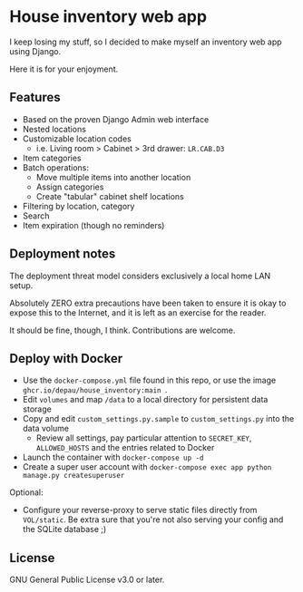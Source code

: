 # House inventory web app

I keep losing my stuff, so I decided to make myself an inventory web app using Django.

Here it is for your enjoyment.

## Features

- Based on the proven Django Admin web interface
- Nested locations
- Customizable location codes
    - i.e. Living room > Cabinet > 3rd drawer: `LR.CAB.D3`
- Item categories
- Batch operations:
    - Move multiple items into another location
    - Assign categories
    - Create "tabular" cabinet shelf locations
- Filtering by location, category
- Search
- Item expiration (though no reminders)

## Deployment notes

The deployment threat model considers exclusively a local home LAN setup.

Absolutely ZERO extra precautions have been taken to ensure it is okay to expose this to the Internet,
and it is left as an exercise for the reader.

It should be fine, though, I think. Contributions are welcome.

## Deploy with Docker

- Use the `docker-compose.yml` file found in this repo, or use the image
  `ghcr.io/depau/house_inventory:main `.
- Edit `volumes` and map `/data` to a local directory for persistent data storage
- Copy and edit `custom_settings.py.sample` to `custom_settings.py` into the data volume
  - Review all settings, pay particular attention to `SECRET_KEY`, `ALLOWED_HOSTS` and the
    entries related to Docker
- Launch the container with `docker-compose up -d`
- Create a super user account with `docker-compose exec app python manage.py createsuperuser`

Optional:

- Configure your reverse-proxy to serve static files directly from `VOL/static`. Be extra sure
  that you're not also serving your config and the SQLite database ;)

## License

GNU General Public License v3.0 or later.